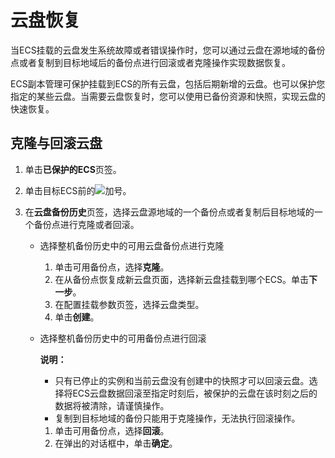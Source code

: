# 云盘恢复

当ECS挂载的云盘发生系统故障或者错误操作时，您可以通过云盘在源地域的备份点或者复制到目标地域后的备份点进行回滚或者克隆操作实现数据恢复。

ECS副本管理可保护挂载到ECS的所有云盘，包括后期新增的云盘。也可以保护您指定的某些云盘。当需要云盘恢复时，您可以使用已备份资源和快照，实现云盘的快速恢复。

## 克隆与回滚云盘

1.  单击**已保护的ECS**页签。

2.  单击目标ECS前的![加号](https://static-aliyun-doc.oss-accelerate.aliyuncs.com/assets/img/zh-CN/6836807161/p258807.png)。

3.  在**云盘备份历史**页签，选择云盘源地域的一个备份点或者复制后目标地域的一个备份点进行克隆或者回滚。

    -   选择整机备份历史中的可用云盘备份点进行克隆
        1.  单击可用备份点，选择**克隆**。
        2.  在从备份点恢复成新云盘页面，选择新云盘挂载到哪个ECS。单击**下一步**。
        3.  在配置挂载参数页签，选择云盘类型。
        4.  单击**创建**。
    -   选择整机备份历史中的可用备份点进行回滚

        **说明：**

        -   只有已停止的实例和当前云盘没有创建中的快照才可以回滚云盘。选择将ECS云盘数据回滚至指定时刻后，被保护的云盘在该时刻之后的数据将被清除，请谨慎操作。
        -   复制到目标地域的备份只能用于克隆操作，无法执行回滚操作。
        1.  单击可用备份点，选择**回滚**。
        2.  在弹出的对话框中，单击**确定**。

